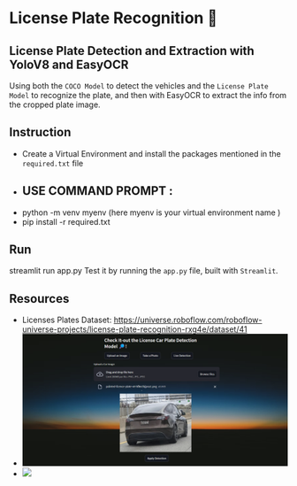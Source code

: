 # License Plate Recognition 🚗

## License Plate Detection and Extraction with YoloV8 and EasyOCR
Using both the `COCO Model` to detect the vehicles and the `License Plate Model` to recognize the plate, and then with EasyOCR to extract the info from the cropped plate image.


## Instruction
- Create a Virtual Environment and install the packages mentioned in the `required.txt` file
- ## USE COMMAND PROMPT : 
- python -m venv myenv
(here myenv is your virtual environment name )
- pip install -r required.txt


## Run
streamlit run app.py
Test it by running the `app.py` file, built with `Streamlit`.


## Resources
- Licenses Plates Dataset: https://universe.roboflow.com/roboflow-universe-projects/license-plate-recognition-rxg4e/dataset/41
- <img src=".\imgs\interface.png" width="800"/>
- <img src=".\interface2.png" width="800"/>
